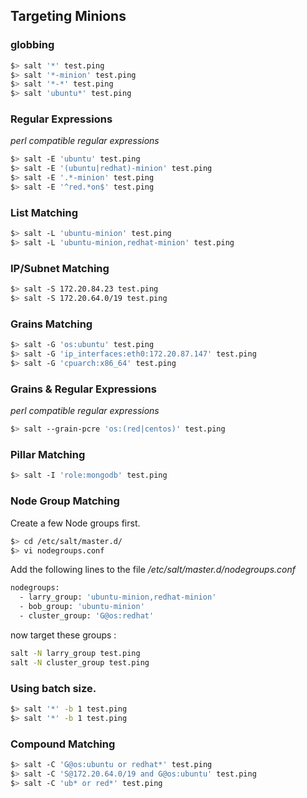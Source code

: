 ## Targeting Minions

### globbing
```sh
$> salt '*' test.ping
$> salt '*-minion' test.ping
$> salt '*-*' test.ping
$> salt 'ubuntu*' test.ping
```

### Regular Expressions
*perl compatible regular expressions*
```sh
$> salt -E 'ubuntu' test.ping
$> salt -E '(ubuntu|redhat)-minion' test.ping
$> salt -E '.*-minion' test.ping
$> salt -E '^red.*on$' test.ping
```

### List Matching
```sh
$> salt -L 'ubuntu-minion' test.ping
$> salt -L 'ubuntu-minion,redhat-minion' test.ping
```

### IP/Subnet Matching
```sh
$> salt -S 172.20.84.23 test.ping
$> salt -S 172.20.64.0/19 test.ping
```

### Grains Matching
```sh
$> salt -G 'os:ubuntu' test.ping
$> salt -G 'ip_interfaces:eth0:172.20.87.147' test.ping
$> salt -G 'cpuarch:x86_64' test.ping
```

### Grains & Regular Expressions
*perl compatible regular expressions*
```sh
$> salt --grain-pcre 'os:(red|centos)' test.ping
```

### Pillar Matching
```sh
$> salt -I 'role:mongodb' test.ping
```

### Node Group Matching      
Create a few Node groups first.
```sh
$> cd /etc/salt/master.d/
$> vi nodegroups.conf
```

Add the following lines to the file */etc/salt/master.d/nodegroups.conf*
```sh
nodegroups:
  - larry_group: 'ubuntu-minion,redhat-minion'
  - bob_group: 'ubuntu-minion'
  - cluster_group: 'G@os:redhat'
```

now target these groups :
```sh
salt -N larry_group test.ping
salt -N cluster_group test.ping
```

### Using batch size.
```sh
$> salt '*' -b 1 test.ping
$> salt '*' -b 1 test.ping
```

### Compound Matching
```sh
$> salt -C 'G@os:ubuntu or redhat*' test.ping
$> salt -C 'S@172.20.64.0/19 and G@os:ubuntu' test.ping
$> salt -C 'ub* or red*' test.ping
```
